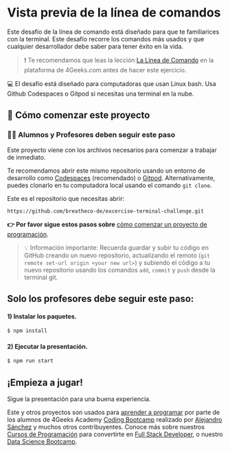 <!--hide-->
# Vista previa de la línea de comandos
<!--endhide-->

Este desafío de la línea de comando está diseñado para que te familiarices con la terminal.
Este desafío recorre los comandos más usados y que cualquier desarrollador debe saber para tener éxito en la vida.

> ❗ Te recomendamos que leas la lección [La Línea de Comando](https://4geeks.com/es/lesson/the-command-line-the-terminal-es) en la plataforma de 4Geeks.com antes de hacer este ejercicio.

💻 El desafío está diseñado para computadoras que usan Linux bash. Usa Github Codespaces o Gitpod si necesitas una terminal en la nube.

## 🌱 Cómo comenzar este proyecto

### 👩‍🎓 Alumnos y Profesores deben seguir este paso

Este proyecto viene con los archivos necesarios para comenzar a trabajar de inmediato.

Te recomendamos abrir este mismo repositorio usando un entorno de desarrollo como [Codespaces](https://4geeks.com/es/lesson/tutorial-de-github-codespaces) (recomendado) o [Gitpod](https://4geeks.com/es/lesson/como-utilizar-gitpod). Alternativamente, puedes clonarlo en tu computadora local usando el comando `git clone`.

Este es el repositorio que necesitas abrir:

```text
https://github.com/breatheco-de/excercise-terminal-challenge.git
```

**👉 Por favor sigue estos pasos sobre** [cómo comenzar un proyecto de programación](https://4geeks.com/es/lesson/como-comenzar-un-proyecto-de-codificacion).

> 💡 Información importante: Recuerda guardar y subir tu código en GitHub creando un nuevo repositorio, actualizando el remoto (`git remote set-url origin <your new url>`) y subiendo el código a tu nuevo repositorio usando los comandos `add`, `commit` y `push` desde la terminal git.

## Solo los profesores debe seguir este paso:

#### 1) Instalar los paquetes.

```bash
$ npm install
```

#### 2) Ejecutar la presentación.

```bash
$ npm run start
```

## ¡Empieza a jugar!

Sigue la presentación para una buena experiencia.

Este y otros proyectos son usados para [aprender a programar](https://4geeksacademy.com/es/aprender-a-programar/aprender-a-programar-desde-cero) por parte de los alumnos de 4Geeks Academy [Coding Bootcamp](https://4geeksacademy.com/us/coding-bootcamp) realizado por [Alejandro Sánchez](https://twitter.com/alesanchezr) y muchos otros contribuyentes. Conoce más sobre nuestros [Cursos de Programación](https://4geeksacademy.com/es/curso-de-programacion-desde-cero?lang=es) para convertirte en [Full Stack Developer](https://4geeksacademy.com/es/coding-bootcamps/desarrollador-full-stack/?lang=es), o nuestro [Data Science Bootcamp](https://4geeksacademy.com/es/coding-bootcamps/curso-datascience-machine-learning).
